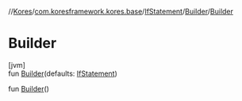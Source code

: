 //[Kores](../../../../index.md)/[com.koresframework.kores.base](../../index.md)/[IfStatement](../index.md)/[Builder](index.md)/[Builder](-builder.md)

# Builder

[jvm]\
fun [Builder](-builder.md)(defaults: [IfStatement](../index.md))

fun [Builder](-builder.md)()
